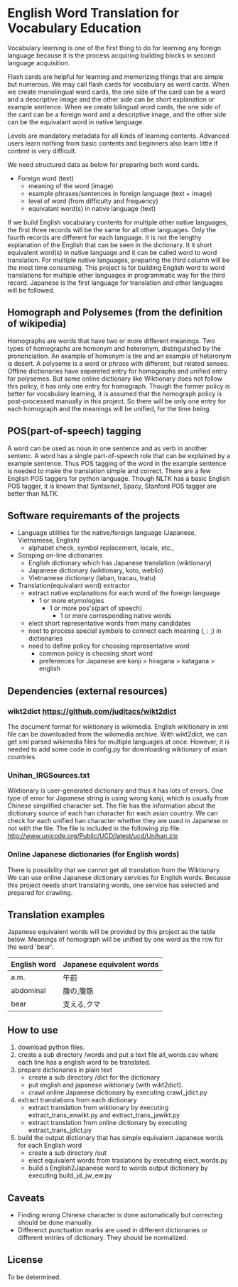 # English Word Translation for Vocabulary Education
Vocabulary learning is one of the first thing to do for learning any foreign language because it is the process acquiring building blocks in second language acquisition.

Flash cards are helpful for learning and memorizing things that are simple but numerous.
We may call flash cards for vocabulary as word cards.
When we create monolingual word cards, the one side of the card can be a word and a descriptive image and the other side can be short explanation or example sentence.
When we create bilingual word cards, the one side of the card can be a foreign word and a descriptive image, and the other side can be the equivalant word in native language.

Levels are mandatory metadata for all kinds of learning contents.
Advanced users learn nothing from basic contents and beginners also learn little if content is very difficult.

We need structured data as below for preparing both word cards.
* Foreign word (text)
  * meaning of the word (image)
  * example phrases/sentences in foreign language (text + image)
  * level of word (from difficulty and frequency)
  * equivalant word(s) in native language (text)

If we build English vocabulary contents for multiple other native languages, the first three records will be the same for all other languages.
Only the fourth records are different for each language.
It is not the lengthy explanation of the English that can be seen in the dictionary.
It it short equivalent word(s) in native language and it can be called word to word translation.
For multiple native languages, preparing the third column will be the most time consuming.
This project is for building English word to word translations for multiple other languages in programmatic way for the third record.
Japanese is the first language for translation and other languages will be followed.

## Homograph and Polysemes (from the definition of wikipedia)
Homographs are words that have two or more different meanings.
Two types of homographs are homonym and heteronym, distinguished by the prononciation.
An example of homonym is tire and an example of heteronym is desert.
A polyseme is a word or phrase with different, but related senses.
Offline dictionaries have sepereted entry for homographs and unified entry for polysemes.
But some online dictionary like Wiktionary does not follow this policy, it has only one entry for homograph.
Though the former policy is better for vocabulary learning, it is assumed that the homograph policy is post-processed manually in this project.
So there will be only one entry for each homograph and the meanings will be unified, for the time being.

## POS(part-of-speech) tagging
A word can be used as noun in one sentence and as verb in another sentenc.
A word has a single part-of-speech role that can be explained by a example sentence.
Thus POS tagging of the word in the example sentence is needed to make the translation simple and correct.
There are a few English POS taggers for python language.
Though NLTK has a basic English POS tagger, it is known that Syntaxnet, Spacy, Stanford POS tagger are better than NLTK.

## Software requiremants of the projects
* Language utilities for the native/foreign language (Japanese, Vietnamese, English)
  * alphabet check, symbol replacement, locale, etc.,
* Scraping on-line dictionaries
  * English dictionary which has Japanese translation (wiktionary)
  * Japanese dictionary (wiktionary, koto, weblio)
  * Vietnamese dictionary (laban, tracau, tratu)
* Translation(equivalant word) extractor
  * extract native explanations for each word of the foreign language
    * 1 or more etymologies
      * 1 or more pos's(part of speech)
        * 1 or more corresponding native words
  * elect short representative words from many candidates
  * neet to process special symbols to connect each meaning (, : ;) in dictionaries
  * need to define policy for choosing representative word
    * common policy is choosing short word
    * preferences for Japanese are kanji > hiragana > katagana > english

## Dependencies (external resources)
### wikt2dict https://github.com/juditacs/wikt2dict
The document format for wiktionary is wikimedia.
English wikitionary in xml file can be downloaded from the wikimedia archive.
With wikt2dict, we can get xml parsed wikimedia files for multiple languages at once.
However, it is needed to add some code in config.py for downloading wiktionary of asian countries.

### Unihan_IRGSources.txt
Wiktionary is user-generated dictionary and thus it has lots of errors.
One type of error for Japanese string is using wrong kanji, which is usually from Chinese simplified character set.
The file has the information about the dictionary source of each han character for each asian country.
We can check for each unified han character whether they are used in Japanese or not with the file.
The file is included in the following zip file. http://www.unicode.org/Public/UCD/latest/ucd/Unihan.zip

### Online Japanese dictionaries (for English words)
There is possibility that we cannot get all translation from the Wiktionary.
We can use online Japanese dictionary services for English words.
Because this project needs short translating words, one service has selected and prepared for crawling.

## Translation examples
Japanese equivalent words will be provided by this project as the table below.
Meanings of homograph will be unified by one word as the row for the word 'bear'.

English word | Japanese equivalent words
------------ | ------------
a.m. | 午前
abdominal | 腹の,腹筋
bear | 支える,クマ

## How to use
1. download python files.
2. create a sub directory /words and put a text file all_words.csv where each line has a english word to be translated.
3. prepare dictionaries in plain text
   * create a sub directory /dict for the dictionary
   * put english and japanese wiktionary (with wikt2dict).
   * crawl online Japanese dictionary by executing crawl_jdict.py
4. extract translations from each dictionary
   * extract translation from wiktionary by executing extract_trans_enwikt.py and extract_trans_jawikt.py
   * extract translation from online dictionary by executing extract_trans_jdict.py
5. build the output dictionary that has simple equivalent Japanese words for each English word
   * create a sub directory /out
   * elect equivalent words from traslations by executing elect_words.py
   * build a English2Japanese word to words output dictionary by executing build_jd_jw_ew.py

## Caveats
* Finding wrong Chinese character is done automatically but correcting should be done manually.
* Differenct punctuation marks are used in different dictionaries or different entries of dictionary. They should be normalized.

## License
To be determined.
